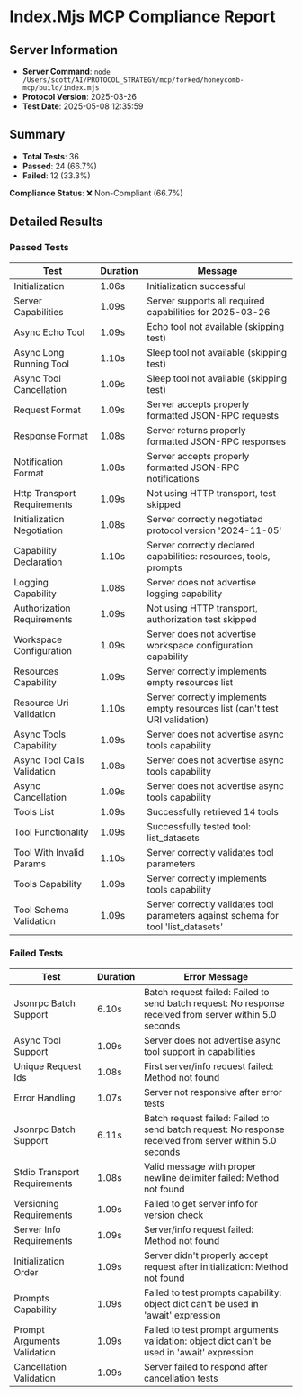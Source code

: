 # Index.Mjs MCP Compliance Report

## Server Information

- **Server Command**: `node /Users/scott/AI/PROTOCOL_STRATEGY/mcp/forked/honeycomb-mcp/build/index.mjs`
- **Protocol Version**: 2025-03-26
- **Test Date**: 2025-05-08 12:35:59

## Summary

- **Total Tests**: 36
- **Passed**: 24 (66.7%)
- **Failed**: 12 (33.3%)

**Compliance Status**: ❌ Non-Compliant (66.7%)

## Detailed Results

### Passed Tests

| Test | Duration | Message |
|------|----------|---------|
| Initialization | 1.06s | Initialization successful |
| Server Capabilities | 1.09s | Server supports all required capabilities for 2025-03-26 |
| Async Echo Tool | 1.09s | Echo tool not available (skipping test) |
| Async Long Running Tool | 1.10s | Sleep tool not available (skipping test) |
| Async Tool Cancellation | 1.09s | Sleep tool not available (skipping test) |
| Request Format | 1.09s | Server accepts properly formatted JSON-RPC requests |
| Response Format | 1.08s | Server returns properly formatted JSON-RPC responses |
| Notification Format | 1.08s | Server accepts properly formatted JSON-RPC notifications |
| Http Transport Requirements | 1.09s | Not using HTTP transport, test skipped |
| Initialization Negotiation | 1.08s | Server correctly negotiated protocol version '2024-11-05' |
| Capability Declaration | 1.10s | Server correctly declared capabilities: resources, tools, prompts |
| Logging Capability | 1.08s | Server does not advertise logging capability |
| Authorization Requirements | 1.09s | Not using HTTP transport, authorization test skipped |
| Workspace Configuration | 1.09s | Server does not advertise workspace configuration capability |
| Resources Capability | 1.09s | Server correctly implements empty resources list |
| Resource Uri Validation | 1.10s | Server correctly implements empty resources list (can't test URI validation) |
| Async Tools Capability | 1.09s | Server does not advertise async tools capability |
| Async Tool Calls Validation | 1.08s | Server does not advertise async tools capability |
| Async Cancellation | 1.09s | Server does not advertise async tools capability |
| Tools List | 1.09s | Successfully retrieved 14 tools |
| Tool Functionality | 1.09s | Successfully tested tool: list_datasets |
| Tool With Invalid Params | 1.10s | Server correctly validates tool parameters |
| Tools Capability | 1.09s | Server correctly implements tools capability |
| Tool Schema Validation | 1.09s | Server correctly validates tool parameters against schema for tool 'list_datasets' |

### Failed Tests

| Test | Duration | Error Message |
|------|----------|--------------|
| Jsonrpc Batch Support | 6.10s | Batch request failed: Failed to send batch request: No response received from server within 5.0 seconds |
| Async Tool Support | 1.09s | Server does not advertise async tool support in capabilities |
| Unique Request Ids | 1.08s | First server/info request failed: Method not found |
| Error Handling | 1.07s | Server not responsive after error tests |
| Jsonrpc Batch Support | 6.11s | Batch request failed: Failed to send batch request: No response received from server within 5.0 seconds |
| Stdio Transport Requirements | 1.08s | Valid message with proper newline delimiter failed: Method not found |
| Versioning Requirements | 1.09s | Failed to get server info for version check |
| Server Info Requirements | 1.09s | Server/info request failed: Method not found |
| Initialization Order | 1.09s | Server didn't properly accept request after initialization: Method not found |
| Prompts Capability | 1.09s | Failed to test prompts capability: object dict can't be used in 'await' expression |
| Prompt Arguments Validation | 1.09s | Failed to test prompt arguments validation: object dict can't be used in 'await' expression |
| Cancellation Validation | 1.09s | Server failed to respond after cancellation tests |